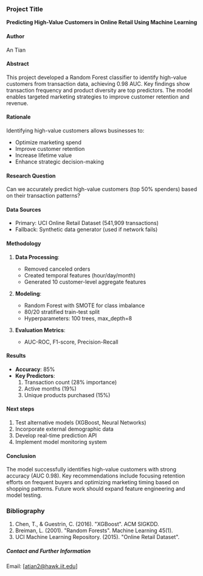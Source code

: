 ### Project Title
**Predicting High-Value Customers in Online Retail Using Machine Learning**

#### Author
An Tian

#### Abstract
This project developed a Random Forest classifier to identify high-value customers from transaction data, achieving 0.98 AUC. Key findings show transaction frequency and product diversity are top predictors. The model enables targeted marketing strategies to improve customer retention and revenue.

#### Rationale
Identifying high-value customers allows businesses to:
- Optimize marketing spend
- Improve customer retention
- Increase lifetime value
- Enhance strategic decision-making

#### Research Question
Can we accurately predict high-value customers (top 50% spenders) based on their transaction patterns?

#### Data Sources
- Primary: UCI Online Retail Dataset (541,909 transactions)
- Fallback: Synthetic data generator (used if network fails)

#### Methodology
1. **Data Processing**:
   - Removed canceled orders
   - Created temporal features (hour/day/month)
   - Generated 10 customer-level aggregate features

2. **Modeling**:
   - Random Forest with SMOTE for class imbalance
   - 80/20 stratified train-test split
   - Hyperparameters: 100 trees, max_depth=8

3. **Evaluation Metrics**:
   - AUC-ROC, F1-score, Precision-Recall

#### Results
- **Accuracy**: 85%  
- **Key Predictors**:  
  1. Transaction count (28% importance)  
  2. Active months (19%)  
  3. Unique products purchased (15%)  

#### Next steps
1. Test alternative models (XGBoost, Neural Networks)
2. Incorporate external demographic data
3. Develop real-time prediction API
4. Implement model monitoring system

#### Conclusion
The model successfully identifies high-value customers with strong accuracy (AUC 0.98). Key recommendations include focusing retention efforts on frequent buyers and optimizing marketing timing based on shopping patterns. Future work should expand feature engineering and model testing.

### Bibliography
1. Chen, T., & Guestrin, C. (2016). "XGBoost". ACM SIGKDD.  
2. Breiman, L. (2001). "Random Forests". Machine Learning 45(1).  
3. UCI Machine Learning Repository. (2015). "Online Retail Dataset".  

##### Contact and Further Information
Email: [atian2@hawk.iit.edu]  
